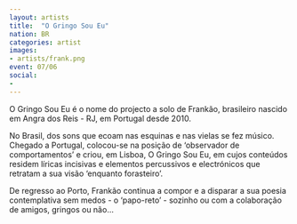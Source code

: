 ```yaml
---
layout: artists
title:  "O Gringo Sou Eu"
nation: BR
categories: artist
images:
- artists/frank.png
event: 07/06
social:
- 
---
```


O Gringo Sou Eu é o nome do projecto a solo de Frankão, brasileiro nascido em Angra dos Reis - RJ, em Portugal desde 2010.

No Brasil, dos sons que ecoam nas esquinas e nas vielas se fez músico. Chegado a Portugal, colocou-se na posição de ‘observador de comportamentos’ e criou, em Lisboa, O Gringo Sou Eu, em cujos conteúdos residem líricas incisivas e elementos percussivos e electrónicos que retratam a sua visão ‘enquanto forasteiro’.

De regresso ao Porto, Frankão continua a compor e a disparar a sua poesia contemplativa sem medos - o ‘papo-reto’ - sozinho ou com a colaboração de amigos, gringos ou não... 

